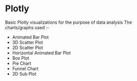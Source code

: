 # Plotly
Basic Plotly visualizations for the purpose of data analysis
The charts/graphs used :-
- Animated Bar Plot
- 3D Scatter Plot
- 2D Scatter Plot
- Horizontal Animated Bar Plot
- Box Plot
- Pie Chart
- Funnel Chart
- 2D Sub Plot
